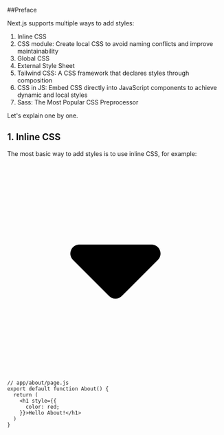 ##Preface

Next.js supports multiple ways to add styles:

1. Inline CSS
2. CSS module: Create local CSS to avoid naming conflicts and improve maintainability
3. Global CSS
4. External Style Sheet
5. Tailwind CSS: A CSS framework that declares styles through composition
6. CSS in JS: Embed CSS directly into JavaScript components to achieve dynamic and local styles
7. Sass: The Most Popular CSS Preprocessor

Let's explain one by one.

## 1. Inline CSS

The most basic way to add styles is to use inline CSS, for example:

<pre><div class="code-block-extension-header"><div class="code-block-extension-headerLeft"><div class="code-block-extension-foldBtn"><svg xmlns="http://www.w3.org/2000/svg" viewBox="0 0 24 24"><path d="M16.924 9.617A1 1 0 0 0 16 9H8a1 1 0 0 0-.707 1.707l4 4a1 1 0 0 0 1.414 0l4-4a1 1 0 0 0 .217-1.09z" data-name="Down"></path></svg></div></div><div class="code-block-extension-headerRight"></div></div><code class="hljs language-javascript code-block-extension-codeShowNum"><span class="code-block-extension-codeLine" data-line-num="1">// app/about/page.js</span>
<span class="code-block-extension-codeLine" data-line-num="2">export default function About() {</span>
<span class="code-block-extension-codeLine" data-line-num="3">  return (</span>
<span class="code-block-extension-codeLine" data-line-num="4">    <span class="xml">&lt;h1 style={{</span></span>
<span class="code-block-extension-codeLine" data-line-num="5">      color: red;</span>
<span class="code-block-extension-codeLine" data-line-num="6">    }}&gt;Hello About!&lt;/h1&gt;</span>
<span class="code-block-extension-codeLine" data-line-num="7">  )</span>
<span class="code-block-extension-codeLine" data-line-num="8">}</span></code></pre>
